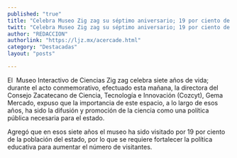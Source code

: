 ```yaml
---
published: "true"
title: "Celebra Museo Zig zag su séptimo aniversario; 19 por ciento de la población zacatecana lo ha visitado"
twitt: "Celebra Museo Zig zag su séptimo aniversario; 19 por ciento de la población zacatecana lo ha visitado"
author: "REDACCION"
authorlink: "https://ljz.mx/acercade.html"
category: "Destacadas"
layout: "posts"

---
```



El  Museo Interactivo de Ciencias Zig zag celebra siete años de vida; durante el acto conmemorativo, efectuado esta mañana, la directora del Consejo Zacatecano de Ciencia, Tecnología e Innovación (Cozcyt), Gema Mercado, expuso que la importancia de este espacio, a lo largo de esos años, ha sido la difusión y promoción de la ciencia como una política pública necesaria para el estado.  

  Agregó que en esos siete años el museo ha sido visitado por 19 por ciento de la población del estado, por lo que se requiere fortalecer la política educativa para aumentar el número de visitantes.

